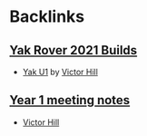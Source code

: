 
# Backlinks
## [Yak Rover 2021 Builds](<Yak Rover 2021 Builds.md>)
- [Yak U1](<Yak U1.md>) by [Victor Hill](<Victor Hill.md>)

## [Year 1 meeting notes](<Year 1 meeting notes.md>)
- [Victor Hill](<Victor Hill.md>)

